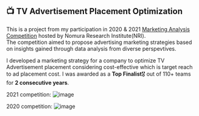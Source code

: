 ## 📺 TV Advertisement Placement Optimization
This is a project from my participation in 2020 & 2021 [Marketing Analysis Competition](https://www.is.nri.co.jp/contest/2021/report.html) hosted by Nomura Research Institute(NRI).  
The competition aimed to propose advertising marketing strategies based on insights gained through data analysis from diverse perspevtives.  

I developed a marketing strategy for a company to optimize TV Advertisement placement considering cost-effective which is target reach to ad placement cost.
I was awarded as a **Top Finalist**🎖️ out of 110+ teams for **2 consecutive years**.

2021 competition:
![image](https://github.com/user-attachments/assets/18e776b2-3c86-4585-b23b-366a091d2cec)

2020 competition:
![image](https://github.com/user-attachments/assets/664ebc29-5cd9-494c-a875-f91cd7eddd95)
